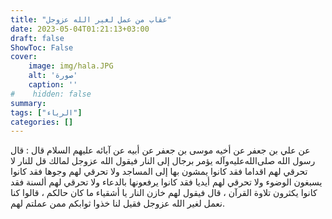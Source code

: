 ```yaml
---
title: "عقاب من عمل لغير الله عزوجل"
date: 2023-05-04T01:21:13+03:00
draft: false
ShowToc: False
cover:
    image: img/hala.JPG
    alt: 'صورة'
    caption: ''
#    hidden: false
summary: 
tags: ["الرياء"]
categories: []
---
```

عن علي بن جعفر عن أخيه موسى بن جعفر عن أبيه عن آبائه عليهم
السلام قال : قال رسول الله صلى‌الله‌عليه‌وآله يؤمر برجال إلى النار فيقول الله عزوجل
لمالك قل للنار لا تحرقي لهم اقداما فقد كانوا يمشون بها إلى المساجد ولا
تحرقي لهم وجوها فقد كانوا يسبغون الوضوء ولا تحرقي لهم أيديا فقد
كانوا يرفعونها بالدعاء ولا تحرقي لهم ألسنة فقد كانوا يكثرون تلاوة
القرآن ، قال فيقول لهم خازن النار يا أشقياء ما كان حالكم ، قالوا كنا
نعمل لغير الله عزوجل فقيل لنا خذوا ثوابكم ممن عملتم لهم.

